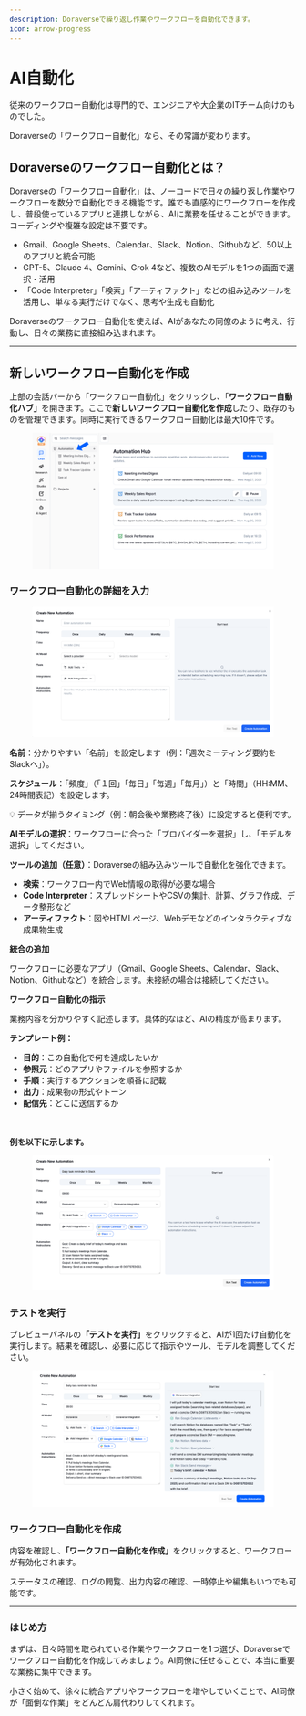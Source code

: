 ```yaml
---
description: Doraverseで繰り返し作業やワークフローを自動化できます。
icon: arrow-progress
---
```


# AI自動化

従来のワークフロー自動化は専門的で、エンジニアや大企業のITチーム向けのものでした。

Doraverseの「ワークフロー自動化」なら、その常識が変わります。

## Doraverseのワークフロー自動化とは？

Doraverseの「ワークフロー自動化」は、ノーコードで日々の繰り返し作業やワークフローを数分で自動化できる機能です。誰でも直感的にワークフローを作成し、普段使っているアプリと連携しながら、AIに業務を任せることができます。コーディングや複雑な設定は不要です。

* Gmail、Google Sheets、Calendar、Slack、Notion、Githubなど、50以上のアプリと統合可能
* GPT-5、Claude 4、Gemini、Grok 4など、複数のAIモデルを1つの画面で選択・活用
* 「Code Interpreter」「検索」「アーティファクト」などの組み込みツールを活用し、単なる実行だけでなく、思考や生成も自動化

Doraverseのワークフロー自動化を使えば、AIがあなたの同僚のように考え、行動し、日々の業務に直接組み込まれます。

***

## 新しいワークフロー自動化を作成

上部の会話バーから「ワークフロー自動化」をクリックし、「**ワークフロー自動化ハブ」**&#x3092;開きます。ここで**新しいワークフロー自動化を作成**したり、既存のものを管理できます。同時に実行できるワークフロー自動化は最大10件です。

<figure><img src="../.gitbook/assets/Access automation.png" alt=""><figcaption></figcaption></figure>

### ワークフロー自動化の詳細を入力

<figure><img src="../.gitbook/assets/Screenshot 2025-09-24 at 22.51.57.png" alt=""><figcaption></figcaption></figure>

**名前**：分かりやすい「名前」を設定します（例：「週次ミーティング要約をSlackへ」）。

**スケジュール**：「頻度」（「１回」「毎日」「毎週」「毎月」）と「時間」（HH:MM、24時間表記）を設定します。

💡 データが揃うタイミング（例：朝会後や業務終了後）に設定すると便利です。

**AIモデルの選択**：ワークフローに合った「プロバイダーを選択」し、「モデルを選択」してください。

**ツールの追加（任意）**：Doraverseの組み込みツールで自動化を強化できます。

* **検索**：ワークフロー内でWeb情報の取得が必要な場合
* **Code Interpreter**：スプレッドシートやCSVの集計、計算、グラフ作成、データ整形など
* **アーティファクト**：図やHTMLページ、Webデモなどのインタラクティブな成果物生成

**統合の追加**

ワークフローに必要なアプリ（Gmail、Google Sheets、Calendar、Slack、Notion、Githubなど）を統合します。未接続の場合は接続してください。

**ワークフロー自動化の指示**

業務内容を分かりやすく記述します。具体的なほど、AIの精度が高まります。

**テンプレート例：**

* **目的**：この自動化で何を達成したいか
* **参照元**：どのアプリやファイルを参照するか
* **手順**：実行するアクションを順番に記載
* **出力**：成果物の形式やトーン
* **配信先**：どこに送信するか

\
\
**例を以下に示します。**

<figure><img src="../.gitbook/assets/Automation-example.png" alt=""><figcaption></figcaption></figure>

### テストを実行

プレビューパネル&#x306E;**「テストを実行」**&#x3092;クリックすると、AIが1回だけ自動化を実行します。結果を確認し、必要に応じて指示やツール、モデルを調整してください。

<figure><img src="../.gitbook/assets/Automation-runtest.png" alt=""><figcaption></figcaption></figure>

### ワークフロー自動化を作成

内容を確認し、**「ワークフロー自動化を作成」**&#x3092;クリックすると、ワークフローが有効化されます。

ステータスの確認、ログの閲覧、出力内容の確認、一時停止や編集もいつでも可能です。

***

### はじめ方

まずは、日々時間を取られている作業やワークフローを1つ選び、Doraverseでワークフロー自動化を作成してみましょう。AI同僚に任せることで、本当に重要な業務に集中できます。

小さく始めて、徐々に統合アプリやワークフローを増やしていくことで、AI同僚が「面倒な作業」をどんどん肩代わりしてくれます。

